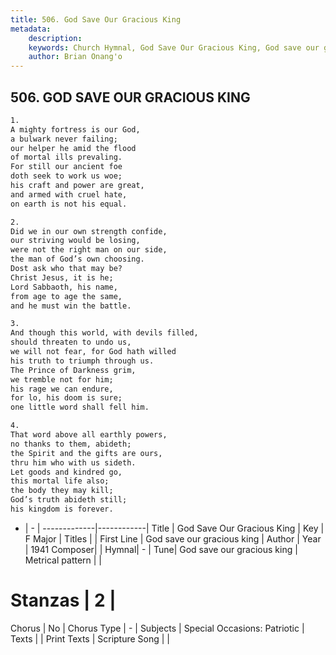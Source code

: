 ```yaml
---
title: 506. God Save Our Gracious King
metadata:
    description: 
    keywords: Church Hymnal, God Save Our Gracious King, God save our gracious king, 
    author: Brian Onang'o
---
```



## 506. GOD SAVE OUR GRACIOUS KING

```txt
1.
A mighty fortress is our God,
a bulwark never failing;
our helper he amid the flood
of mortal ills prevaling.
For still our ancient foe
doth seek to work us woe;
his craft and power are great,
and armed with cruel hate,
on earth is not his equal.

2.
Did we in our own strength confide,
our striving would be losing,
were not the right man on our side,
the man of God’s own choosing.
Dost ask who that may be?
Christ Jesus, it is he;
Lord Sabbaoth, his name,
from age to age the same,
and he must win the battle.

3.
And though this world, with devils filled,
should threaten to undo us,
we will not fear, for God hath willed
his truth to triumph through us.
The Prince of Darkness grim,
we tremble not for him;
his rage we can endure,
for lo, his doom is sure;
one little word shall fell him.

4.
That word above all earthly powers,
no thanks to them, abideth;
the Spirit and the gifts are ours,
thru him who with us sideth.
Let goods and kindred go,
this mortal life also;
the body they may kill;
God’s truth abideth still;
his kingdom is forever.
```

- |   -  |
-------------|------------|
Title | God Save Our Gracious King |
Key | F Major |
Titles |  |
First Line | God save our gracious king |
Author | 
Year | 1941
Composer|  |
Hymnal|  - |
Tune| God save our gracious king |
Metrical pattern | |
# Stanzas | 2 |
Chorus | No |
Chorus Type | - |
Subjects | Special Occasions: Patriotic |
Texts |  |
Print Texts | 
Scripture Song |  |
  
